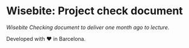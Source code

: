 # Wisebite: Project check document
*Wisebite Checking document to deliver one month ago to lecture.*

Developed with ❤ in Barcelona.
